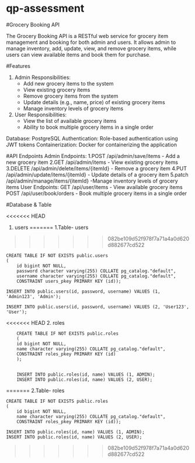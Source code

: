 # qp-assessment

#Grocery Booking API

The Grocery Booking API is a RESTful web service for grocery item management and booking for both admin and users. It allows admin to manage inventory, add, update, view, and remove grocery items, while users can view available items and book them for purchase.

#Features
1. Admin Responsibilities:
   - Add new grocery items to the system
   - View existing grocery items
   - Remove grocery items from the system
   - Update details (e.g., name, price) of existing grocery items
   - Manage inventory levels of grocery items
2. User Responsibilities:
   - View the list of available grocery items
   - Ability to book multiple grocery items in a single order
   
Database: PostgreSQL 
Authentication: Role-based authentication using JWT tokens
Containerization: Docker for containerizing the application



#API Endpoints
Admin Endpoints:
	1.POST /api/admin/save/items - Add a new grocery item
	2.GET /api/admin/items - View existing grocery items
	3.DELETE /api/admin/delete/items/{itemId} - Remove a grocery item
	4.PUT /api/admin/update/items/{itemId} - Update details of a grocery item
	5.patch /api/admin/manage/items/{itemId} -Manage inventory levels of grocery items
User Endpoints:
	GET /api/user/items - View available grocery items
	POST /api/user/book/orders - Book multiple grocery items in a single order
	
#Database & Table

<<<<<<< HEAD
1. users
=======
1.Table- users
>>>>>>> 082be109d52f978f7a71a4a0d620d882677cd522

	CREATE TABLE IF NOT EXISTS public.users
	(
	    id bigint NOT NULL,
	    password character varying(255) COLLATE pg_catalog."default",
	    username character varying(255) COLLATE pg_catalog."default",
	    CONSTRAINT users_pkey PRIMARY KEY (id));

	INSERT INTO public.users(id, password, username) VALUES (1, 'Admin123', 'Admin');
	
	INSERT INTO public.users(id, password, username) VALUES (2, 'User123', 'User');
	
<<<<<<< HEAD
2. roles

		CREATE TABLE IF NOT EXISTS public.roles
		(
	    id bigint NOT NULL,
	    name character varying(255) COLLATE pg_catalog."default",
	    CONSTRAINT roles_pkey PRIMARY KEY (id)
		);
		
		
		INSERT INTO public.roles(id, name) VALUES (1, ADMIN);
		INSERT INTO public.roles(id, name) VALUES (2, USER);
	
=======
2.Table- roles

	CREATE TABLE IF NOT EXISTS public.roles
	(
	    id bigint NOT NULL,
	    name character varying(255) COLLATE pg_catalog."default",
	    CONSTRAINT roles_pkey PRIMARY KEY (id));
				
	INSERT INTO public.roles(id, name) VALUES (1, ADMIN);
	INSERT INTO public.roles(id, name) VALUES (2, USER);
	
>>>>>>> 082be109d52f978f7a71a4a0d620d882677cd522
